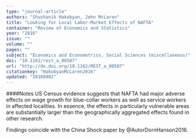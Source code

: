 ```yaml
---
type: "journal-article"
authors: "Shushanik Hakobyan, John McLaren"
title: "Looking for Local Labor-Market Effects of NAFTA"
container: "Review of Economics and Statistics"
year: "2016"
issue: ""
volume: ""
pages: ""
subject: "Economics and Econometrics, Social Sciences (miscellaneous)"
doi: "10.1162/rest_a_00587"
url: "http://dx.doi.org/10.1162/REST_a_00587"
citationkey: "HakobyanMcLaren2016"
updated: "20160402"
---
```


####Notes
US Census evidence suggests that NAFTA had major adverse effects on wage growth for blue-collar workers as well as service workers in affected localities. In essence, the effects in particularly vulnerable areas are substantially larger than the geographically aggregated effects found in other research.

Findings coincide with the China Shock paper by @AutorDornHanson2016.